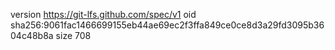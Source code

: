 version https://git-lfs.github.com/spec/v1
oid sha256:9061fac1466699155eb44ae69ec2f3ffa849ce0ce8d3a29fd3095b3604c48b8a
size 708

